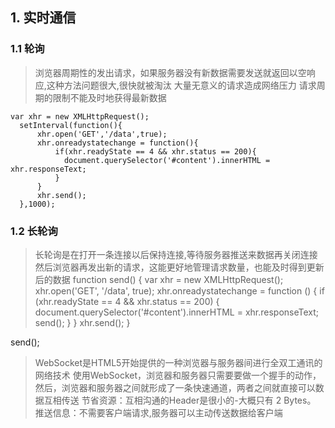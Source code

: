 ## 1. 实时通信
### 1.1 轮询
>浏览器周期性的发出请求，如果服务器没有新数据需要发送就返回以空响应,这种方法问题很大,很快就被淘汰
大量无意义的请求造成网络压力
请求周期的限制不能及时地获得最新数据
```
var xhr = new XMLHttpRequest();
  setInterval(function(){
      xhr.open('GET','/data',true);
      xhr.onreadystatechange = function(){
          if(xhr.readyState == 4 && xhr.status == 200){
            document.querySelector('#content').innerHTML = xhr.responseText;
          }
      }
      xhr.send();
  },1000);
```
### 1.2 长轮询
>长轮询是在打开一条连接以后保持连接,等待服务器推送来数据再关闭连接 然后浏览器再发出新的请求，这能更好地管理请求数量，也能及时得到更新后的数据
>function send() {
        var xhr = new XMLHttpRequest();
        xhr.open('GET', '/data', true);
        xhr.onreadystatechange = function () {
            if (xhr.readyState == 4 && xhr.status == 200) {
                document.querySelector('#content').innerHTML = xhr.responseText;
                send();
            }
        }
        xhr.send();
    }

send();


>WebSocket是HTML5开始提供的一种浏览器与服务器间进行全双工通讯的网络技术
使用WebSocket，浏览器和服务器只需要要做一个握手的动作，然后，浏览器和服务器之间就形成了一条快速通道，两者之间就直接可以数据互相传送
节省资源：互相沟通的Header是很小的-大概只有 2 Bytes。
推送信息：不需要客户端请求,服务器可以主动传送数据给客户端